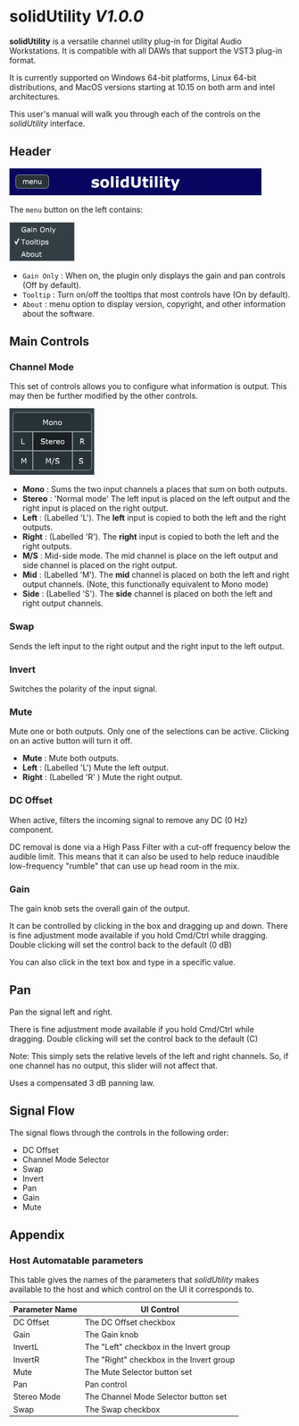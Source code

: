 # solidUtility _V1.0.0_

**solidUtility** is a versatile channel utility plug-in for Digital Audio Workstations.
It is compatible with all DAWs that support the VST3 plug-in format.

It is currently supported on Windows 64-bit platforms, Linux 64-bit distributions, and MacOS versions starting at 10.15 on both arm and intel architectures.

This user's manual will walk you through each of the controls on the _solidUtility_ interface.

## Header

![solidUtility's Header](utility-header.png)

The `menu` button on the left contains:

![solidUtility's menu](utility-menu.png)

- `Gain Only` : When on, the plugin only displays the gain and pan controls (Off by default).
- `Tooltip` : Turn on/off the tooltips that most controls have (On by default).
- `About`   : menu option to display version, copyright, and 
              other information about the software.

## Main Controls

### Channel Mode

This set of controls allows you to configure what information is output.
This may then be further modified by the other controls.

![solidUtility Channel Mode Selectors](stereo-mode.png)

- **Mono** : Sums the two input channels a places that sum on both outputs.
- **Stereo** : 'Normal mode' The left input is placed on the left output and the 
  right input is placed on the right output.
- **Left** : (Labelled 'L'). The **left** input is copied to both the left and the
  right outputs.
- **Right** : (Labelled 'R'). The **right** input is copied to both the left and the
  right outputs.
- **M/S** : Mid-side mode. The mid channel is place on the left output and side
  channel is placed on the right output.
- **Mid** : (Labelled 'M'). The **mid** channel is placed on both the left and right
  output channels. (Note, this functionally equivalent to Mono mode)
- **Side** : (Labelled 'S'). The **side** channel is placed on both the left and right
  output channels.

### Swap

Sends the left input to the right output and the right input to the left output.

### Invert

Switches the polarity of the input signal.

### Mute

Mute one or both outputs. Only one of the selections can be active.
Clicking on an active button will turn it off.

- **Mute** : Mute both outputs.
- **Left** : (Labelled 'L') Mute the left output.
- **Right** : (Labelled 'R' ) Mute the right output.

### DC Offset

When active, filters the incoming signal to remove any DC (0 Hz) component.

DC removal is done via a High Pass Filter with a cut-off frequency below the
audible limit. This means that it can also be used to help reduce inaudible
low-frequency "rumble" that can use up head room in the mix.

### Gain

The gain knob sets the overall gain of the output.

It can be controlled by clicking in the box and dragging up and down.
There is fine adjustment mode available if you hold Cmd/Ctrl while dragging.
Double clicking will set the control back to the default (0 dB)

You can also click in the text box and type in a specific value.

## Pan

Pan the signal left and right.

There is fine adjustment mode available if you hold Cmd/Ctrl while dragging.
Double clicking will set the control back to the default (C)

Note: This simply sets the relative levels of the left and right channels.
So, if one channel has no output, this slider will not affect that.

Uses a compensated 3 dB panning law.

## Signal Flow

The signal flows through the controls in the following order:

- DC Offset
- Channel Mode Selector
- Swap
- Invert
- Pan
- Gain
- Mute

## Appendix

### Host Automatable parameters

This table gives the names of the parameters that _solidUtility_ makes available
to the host and which control on the UI it corresponds to.

|Parameter Name|UI Control|
|---|---|
|DC Offset  | The DC Offset checkbox |
|Gain       | The Gain knob|
|InvertL    | The "Left" checkbox in the Invert group|
|InvertR    | The "Right" checkbox in the Invert group|
|Mute       | The Mute Selector button set|
|Pan        | Pan control |
|Stereo Mode| The Channel Mode Selector button set|
|Swap       | The Swap checkbox |
